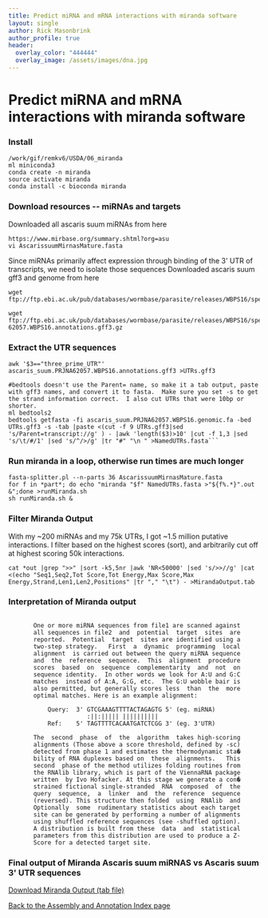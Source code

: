 ```yaml
---
title: Predict miRNA and mRNA interactions with miranda software
layout: single
author: Rick Masonbrink
author_profile: true
header:
  overlay_color: "444444"
  overlay_image: /assets/images/dna.jpg
---
```


# Predict miRNA and mRNA interactions with miranda software

### Install
```
/work/gif/remkv6/USDA/06_miranda
ml miniconda3
conda create -n miranda
source activate miranda
conda install -c bioconda miranda
```

### Download resources -- miRNAs and targets
Downloaded all ascaris suum miRNAs from here
```
https://www.mirbase.org/summary.shtml?org=asu
vi AscarissuumMirnasMature.fasta
```

Since miRNAs primarily affect expression through binding of the 3' UTR of transcripts, we need to isolate those sequences
Downloaded ascaris suum gff3 and genome from here
```
wget ftp://ftp.ebi.ac.uk/pub/databases/wormbase/parasite/releases/WBPS16/species/ascaris_suum/PRJNA62057/ascaris_suum.PRJNA62057.WBPS16.genomic.fa.gz

wget ftp://ftp.ebi.ac.uk/pub/databases/wormbase/parasite/releases/WBPS16/species/ascaris_suum/PRJNA62057/ascaris_suum.PRJNA
62057.WBPS16.annotations.gff3.gz
```

### Extract the UTR sequences
```
awk '$3=="three_prime_UTR"' ascaris_suum.PRJNA62057.WBPS16.annotations.gff3 >UTRs.gff3

#bedtools doesn't use the Parent= name, so make it a tab output, paste with gff3 names, and convert it to fasta.  Make sure you set -s to get the strand information correct.  I also cut UTRs that were 10bp or shorter.  
ml bedtools2
bedtools getfasta -fi ascaris_suum.PRJNA62057.WBPS16.genomic.fa -bed UTRs.gff3 -s -tab |paste <(cut -f 9 UTRs.gff3|sed 's/Parent=transcript://g' ) - |awk 'length($3)>10' |cut -f 1,3 |sed 's/\t/#/1' |sed 's/^/>/g' |tr "#" "\n " >NamedUTRs.fasta```
```

### Run miranda in a loop, otherwise run times are much longer
```
fasta-splitter.pl --n-parts 36 AscarissuumMirnasMature.fasta
for f in *part*; do echo "miranda "$f" NamedUTRs.fasta >"${f%.*}".out &";done >runMiranda.sh
sh runMiranda.sh &
```

### Filter Miranda Output  
With my ~200 miRNAs and my 75k UTRs, I got ~1.5 million putative interactions. I filter based on the highest scores (sort), and arbitrarily cut off at highest scoring 50k interactions.
```
cat *out |grep ">>" |sort -k5,5nr |awk 'NR<50000' |sed 's/>>//g' |cat <(echo "Seq1,Seq2,Tot Score,Tot Energy,Max Score,Max Energy,Strand,Len1,Len2,Positions" |tr "," "\t") - >MirandaOutput.tab
```

### Interpretation of Miranda output
```

       One or more miRNA sequences from file1 are scanned against
       all sequences in file2  and  potential  target  sites  are
       reported.  Potential  target  sites are identified using a
       two-step strategy.   First  a  dynamic  programming  local
       alignment  is carried out between the query miRNA sequence
       and  the  reference  sequence.  This  alignment  procedure
       scores  based  on  sequence  complementarity  and  not  on
       sequence identity.  In other words we look for A:U and G:C
       matches  instead of A:A, G:G, etc.  The G:U wobble bair is
       also permitted, but generally scores less  than  the  more
       optimal matches. Here is an example alignment:

           Query:  3' GTCGAAAGTTTTACTAGAGTG 5' (eg. miRNA)
                      :||:||||| ||||||||||
           Ref:    5' TAGTTTTCACAATGATCTCGG 3' (eg. 3'UTR)

       The  second  phase  of  the  algorithm  takes high-scoring
       alignments (Those above a score threshold, defined by -sc)
       detected from phase 1 and estimates the thermodynamic sta�
       bility of RNA duplexes based on  these  alignments.   This
       second  phase of the method utilizes folding routines from
       the RNAlib library, which is part of the ViennaRNA package
       written  by Ivo Hofacker. At this stage we generate a con�
       strained fictional single-stranded  RNA  composed  of  the
       query  sequence,  a  linker  and  the  reference  sequence
       (reversed). This structure then folded  using  RNAlib  and
       Optionally  some  rudimentary statistics about each target
       site can be generated by performing a number of alignments
       using shuffled reference sequences (see -shuffled option).
       A distribution is built from these  data  and  statistical
       parameters from this distribution are used to produce a Z-
       Score for a detected target site.
```


### Final output of Miranda Ascaris suum miRNAS vs Ascaris suum 3' UTR sequences

[Download Miranda Output (tab file)](https://bioinformaticsworkbook.org/assets/MirandaOutput.tab)

[Back to the Assembly and Annotation Index page](../GenomeAnnotation/annotation_and_assembly_index.md)
